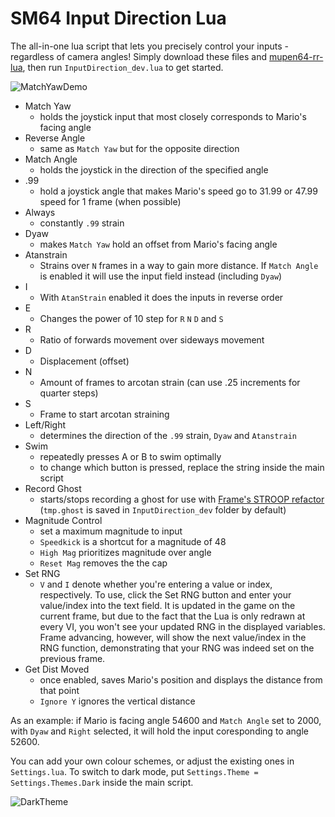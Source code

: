 # SM64 Input Direction Lua

The all-in-one lua script that lets you precisely control your inputs - regardless of camera angles! Simply download these files and [mupen64-rr-lua](https://github.com/mkdasher/mupen64-rr-lua-/releases), then run `InputDirection_dev.lua` to get started.

![MatchYawDemo](https://cdn.discordapp.com/attachments/832779512738873444/1001993954096590919/new_new_new_input_direction_gif.gif)

- Match Yaw
  - holds the joystick input that most closely corresponds to Mario's facing angle
- Reverse Angle
  - same as `Match Yaw` but for the opposite direction
- Match Angle
  - holds the joystick in the direction of the specified angle
- .99
  - hold a joystick angle that makes Mario's speed go to 31.99 or 47.99 speed for 1 frame (when possible)
- Always
  - constantly `.99` strain
- Dyaw
  - makes `Match Yaw` hold an offset from Mario's facing angle
- Atanstrain
  - Strains over `N` frames in a way to gain more distance. If `Match Angle` is enabled it will use the input field instead (including `Dyaw`)
- I
  - With `AtanStrain` enabled it does the inputs in reverse order
- E
  - Changes the power of 10 step for `R` `N` `D` and `S`
- R
  - Ratio of forwards movement over sideways movement
- D
  - Displacement (offset)
- N
  - Amount of frames to arcotan strain (can use .25 increments for quarter steps)
- S
  - Frame to start arcotan straining
- Left/Right
  - determines the direction of the `.99` strain, `Dyaw` and `Atanstrain`
- Swim
  - repeatedly presses A or B to swim optimally
  - to change which button is pressed, replace the string inside the main script
- Record Ghost
  - starts/stops recording a ghost for use with [Frame's STROOP refactor](https://github.com/chaosBrick/STROOP) (`tmp.ghost` is saved in `InputDirection_dev` folder by
    default)
- Magnitude Control
  - set a maximum magnitude to input
  - `Speedkick` is a shortcut for a magnitude of 48
  - `High Mag` prioritizes magnitude over angle
  - `Reset Mag` removes the the cap
- Set RNG
  - `V` and `I` denote whether you're entering a value or index, respectively. To use, click the Set RNG button and enter your value/index into the text field. It is updated in the game on the current frame, but due to the fact that the Lua is only redrawn at every VI, you won't see your updated RNG in the displayed variables. Frame advancing, however, will show the next value/index in the RNG function, demonstrating that your RNG was indeed set on the previous frame.
- Get Dist Moved
  - once enabled, saves Mario's position and displays the distance from that point
  - `Ignore Y` ignores the vertical distance

As an example: if Mario is facing angle 54600 and `Match Angle` set to 2000, with `Dyaw` and `Right` selected, it will hold the input coresponding to angle 52600.

You can add your own colour schemes, or adjust the existing ones in `Settings.lua`. To switch to dark mode, put `Settings.Theme = Settings.Themes.Dark` inside the main script.

![DarkTheme](https://cdn.discordapp.com/attachments/196442189604192256/825851592141307955/InputLuaDarkTheme.png)

